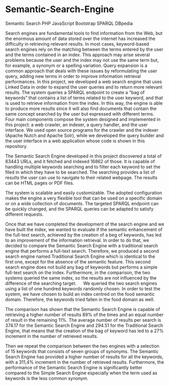# Semantic-Search-Engine
Semantic Search PHP JavaScript Bootstrap SPARQL DBpedia

Search engines are fundamental tools to find information from the Web, but the enormous amount of data stored over the internet has increased the difficulty in retrieving relevant results. 
In most cases, keyword-based search engines rely on the matching between the terms entered by the user and the terms contained in an index. This approach may arise several problems because the user and the index may not use the same term but, for example, a synonym or a spelling variation.
Query expansion is a common approach that deals with these issues by reformulating the user query, adding new terms in order to improve information retrieval performances.
In this project, we developed a web search engine that uses Linked Data in order to expand the user queries and to return more relevant results. The system queries a SPARQL endpoint to create a “bag of keywords” that contains a list of terms related to the user keyword, and that is used to retrieve information from the index. In this way, the engine is able to produce more results since it will also find documents that contain the same concept searched by the user but expressed with different terms.
Four main components compose the system designed and implemented in this project: a web crawler, an indexer, a query handler, and the user interface. We used open source programs for the crawler and the indexer (Apache Nutch and Apache Solr), while we developed the query builder and the user interface in a web application whose code is shown in this repository.


The Semantic Search Engine developed in this project discovered a total of 83443 URLs, and it fetched and indexed 16862 of those. It is capable of handling multiple keywords searching and to filter each keyword to set the filed in which they have to be searched. The searching provides a list of results the user can use to navigate to their related webpage. The results can be HTML pages or PDF files.

The system is scalable and easily customizable. The adopted configuration makes the engine a very flexible tool that can be used on a specific domain or on a wide collection of documents. The targeted SPARQL endpoint can be quickly changed, and the SPARQL queries can be adapted to satisfy different requests.

Once that we have completed the development of the search engine and we have built the index, we wanted to evaluate if the semantic enhancement of the full-text search, achieved by the creation of a beg of keywords, has led to an improvement of the information retrieval. 
In order to do that, we decided to compare the Semantic Search Engine with a traditional search engine that performs a full-text search. Therefore, we produced a second search engine named Traditional Search Engine which is identical to the first one, except for the absence of the semantic feature. This second search engine does not build any bag of keywords but performs a simple full-text search on the index. Furthermore, in the comparison, the two systems queried the same index, so the results are not influenced by the difference of the searching target.
 
We queried the two search engines using a list of one hundred keywords randomly chosen. In order to test the system, we have chosen to build an index centred on the food semantic domain. Therefore, the keywords tried fallen in the food domain as well.

The comparison has shown that the Semantic Search Engine is capable of retrieving a higher number of results 89% of the times and an equal number of result in the remaining 11%. The average number of results per search is 374.17 for the Semantic Search Engine and 294.51 for the Traditional Search Engine, that means that the creation of the bag of keyword has led to a 27% increment in the number of retrieved results. 

Then we repeat the comparison between the two engines with a selection of 15 keywords that consists of seven groups of synonyms. The Semantic Search Engine has provided a higher number of results for all the keywords, with a 311,4% increment in the number of retrieved results. Furthermore, the performance of the Semantic Search Engine is significantly better compared to the Simple Search Engine especially when the term used as keywords is the less common synonym.






